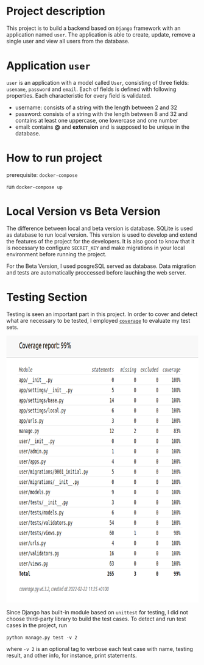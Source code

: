# Project description

This project is to build a backend based on `Django` framework with an application named `user`. The application is able to create, update, remove a single user and view all users from the database. 

# Application `user`

`user` is an application with a model called `User`, consisting of three fields: `usename`, `password` and `email`. Each of fields is defined with following properties. Each characteristic for every field is validated.

<ul>
    <li> username: consists of a string with the length between 2 and 32 <li> password: consists of a string with the length between 8 and 32 and contains at least one uppercase, one lowercase and one number
    <li> email: contains <b>@</b> and <b>extension</b> and is supposed to be unique in the database.
</ul>

# How to run project
prerequisite: `docker-compose` 

run `docker-compose up`
# Local Version vs Beta Version

The difference between local and beta version is database. SQLite is used as database to run local version. This version is used to develop and extend the features of the project for the developers. It is also good to know that it is necessary to configure `SECRET_KEY` and make migrations in your local environment before running the project.

For the Beta Version, I used posgreSQL served as database. Data migration and tests are automatically proccessed before lauching the web server. 


# Testing Section

Testing is seen an important part in this project. In order to cover and detect what are necessary to be tested, I employed [`coverage`](https://coverage.readthedocs.io/en/6.3.2/) to evaluate my test sets.

<img src="./coverage-report.png" alt="Coverage report" style="height: 700px; width:800px;"/>

Since Django has built-in module based on `unittest` for testing, I did not choose third-party library to build the test cases. To detect and run test cases in the project, run

```python manage.py test -v 2```

where `-v 2` is an optional tag to verbose each test case with name, testing result, and other info, for instance, print statements. 


